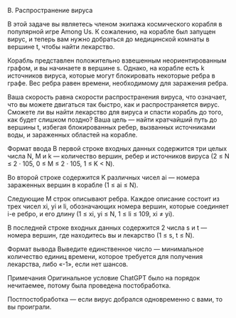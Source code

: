 B. Распространение вируса

В этой задаче вы являетесь членом экипажа космического корабля в популярной игре Among Us. К сожалению, на корабле был запущен вирус, и теперь вам нужно добраться до медицинской комнаты в вершине t, чтобы найти лекарство.

Корабль представлен положительно взвешенным неориентированным графом, и вы начинаете в вершине s. Однако, на корабле есть k источников вируса, которые могут блокировать некоторые ребра в графе. Вес ребра равен времени, необходимому для заражения ребра.

Ваша скорость равна скорости распространения вируса, что означает, что вы можете двигаться так быстро, как и распространяется вирус. Сможете ли вы найти лекарство для вируса и спасти корабль до того, как будет слишком поздно? Ваша цель — найти кратчайший путь до вершины t, избегая блокированных ребер, вызванных источниками воды, и зараженных областей на корабле.

Формат ввода
В первой строке входных данных содержится три целых числа N, M и k — количество вершин, ребер и источников вируса (2 ≤ N ≤ 2 ⋅ 105, 0 ≤ M ≤ 2 ⋅ 105, 1 ≤ K < N).

Во второй строке содержится K различных чисел ai — номера зараженных вершин в корабле (1 ≤ ai ≤ N).

Следующие M строк описывают ребра. Каждое описание состоит из трех чисел xi, yi и li, обозначающих номера вершин, которые соединяет i-е ребро, и его длину (1 ≤ xi, yi ≤ N, 1 ≤ li ≤ 109, xi ≠ yi).

В последней строке входных данных содержится 2 числа s и t — номера вершин, где находитесь вы и лекарство (1 ≤ s, t ≤ N).

Формат вывода
Выведите единственное число — минимальное количество единиц времени, которое требуется для получения лекарства, либо «-1», если нет шансов.

Примечания
Оригинальное условие ChatGPT было на порядок нечитаемее, потому была проведена постобработка.

Постпостобработка — если вирус добрался одновременно с вами, то вы проиграли.
 
